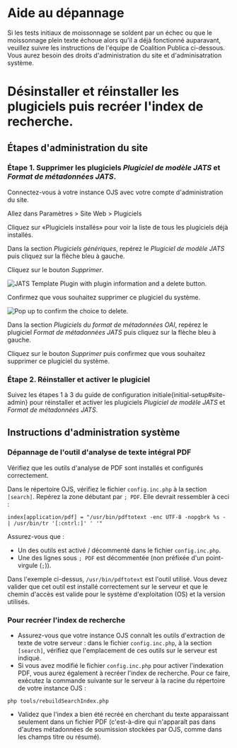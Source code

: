 # Aide au dépannage

Si les tests initiaux de moissonnage se soldent par un échec ou que le moissonnage plein texte échoue alors qu'il a déjà fonctionné auparavant, veuillez suivre les instructions de l'équipe de Coalition Publica ci-dessous. Vous aurez besoin des droits d'administration du site et d'adminisatration système.

# Désinstaller et réinstaller les plugiciels puis recréer l'index de recherche.

## Étapes d'administration du site

### Étape 1. Supprimer les plugiciels *Plugiciel de modèle JATS* et *Format de métadonnées JATS*.

Connectez-vous à votre instance OJS avec votre compte d'administration du site.

Allez dans Paramètres > Site Web > Plugiciels

Cliquez sur «Plugiciels installés» pour voir la liste de tous les plugiciels déjà installés.

Dans la section *Plugiciels génériques*, repérez le *Plugiciel de modèle JATS* puis cliquez sur la flèche bleu à gauche.

Cliquez sur le bouton *Supprimer*.

![JATS Template Plugin with plugin information and a delete button.](./assets/DeleteJatsTemplate.png)

Confirmez que vous souhaitez supprimer ce plugiciel du système.

![Pop up to confirm the choice to delete.](./assets/ConfirmDeleteJatsTemplate.png)

Dans la section *Plugiciels du format de métadonnées OAI*, repérez le plugiciel *Format de métadonnées JATS* puis cliquez sur la flèche bleu à gauche.

Cliquez sur le bouton *Supprimer* puis confirmez que vous souhaitez supprimer ce plugiciel du système.

### Étape 2. Réinstaller et activer le plugiciel

Suivez les étapes 1 à 3 du guide de configuration initiale{initial-setup#site-admin} pour réinstaller et activer les plugiciels *Plugiciel de modèle JATS* et *Format de métadonnées JATS*.

## Instructions d'administration système

### Dépannage de l'outil d'analyse de texte intégral PDF

Vérifiez que les outils d'analyse de PDF sont installés et configurés correctement.

Dans le répertoire OJS, vérifiez le fichier `config.inc.php` à la section `[search]`. Repérez la zone débutant par `; PDF`. Elle devrait ressembler à ceci :

```
index[application/pdf] = "/usr/bin/pdftotext -enc UTF-8 -nopgbrk %s - | /usr/bin/tr '[:cntrl:]' ' '"
```

Assurez-vous que :
* Un des outils est activé / décommenté dans le fichier `config.inc.php`.
* Une des lignes sous `; PDF` est décommentée (non préfixée d'un point-virgule (`;`)).

Dans l'exemple ci-dessus, `/usr/bin/pdftotext` est l'outil utilisé. Vous devez valider que cet outil est installé correctement sur le serveur et que le chemin d'accès est valide pour le système d'exploitation (OS) et la version utilisés.

### Pour recréer l'index de recherche

* Assurez-vous que votre instance OJS connaît les outils d'extraction de texte de votre serveur : dans le fichier `config.inc.php`, à la section `[search]`, vérifiez que l'emplacement de ces outils sur le serveur est indiqué.
* Si vous avez modifié le fichier `config.inc.php` pour activer l'indexation PDF, vous aurez également à recréer l'index de recherche. Pour ce faire, exécutez la commande suivante sur le serveur à la racine du répertoire de votre instance OJS :

```
php tools/rebuildSearchIndex.php
```

* Validez que l'index a bien été recréé en cherchant du texte apparaissant seulement dans un fichier PDF (c'est-à-dire qui n'apparaît pas dans d'autres métadonnées de soumission stockées par OJS, comme dans les champs titre ou résumé).

